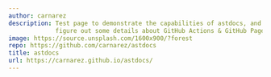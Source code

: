 ```yaml
---
author: carnarez
description: Test page to demonstrate the capabilities of astdocs, and allowing me to
             figure out some details about GitHub Actions & GitHub Pages.
image: https://source.unsplash.com/1600x900/?forest
repo: https://github.com/carnarez/astdocs
title: astdocs
url: https://carnarez.github.io/astdocs/
---
```

